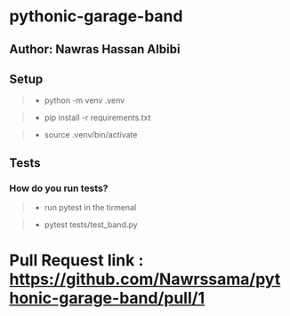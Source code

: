 # pythonic-garage-band

## Author: Nawras Hassan Albibi

## Setup

> - python -m venv .venv

> - pip install -r requirements.txt

> - source .venv/bin/activate

## Tests

### How do you run tests?

> - run pytest in the tirmenal


> - pytest tests/test_band.py


# Pull Request link :  https://github.com/Nawrssama/pythonic-garage-band/pull/1
